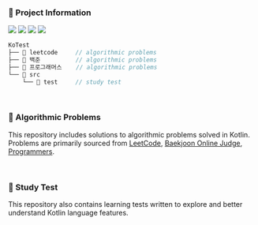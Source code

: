 ### 📂 Project Information

<img src="https://img.shields.io/badge/Kotlin-7F52FF?style=flat-square&logo=Kotlin&logoColor=white"/> <img src="https://img.shields.io/badge/JUnit-%23E33332?style=flat-square&logo=junit5&logoColor=white"/> <img src="https://img.shields.io/badge/Kotest-42D575?style=flat-square&logo=Kotlin&logoColor=white"/> <img src="https://img.shields.io/badge/IntelliJ-000000?style=flat-square&logo=intellijidea&logoColor=white"/>

```kotlin
KoTest
├── 📂 leetcode     // algorithmic problems
├── 📂 백준          // algorithmic problems
├── 📂 프로그래머스    // algorithmic problems
└── 📂 src
    └── 📂 test     // study test
```
<br>

### 🥞 Algorithmic Problems
This repository includes solutions to algorithmic problems solved in Kotlin.  
Problems are primarily sourced from [LeetCode](https://leetcode.com/), [Baekjoon Online Judge](https://www.acmicpc.net/), [Programmers](https://programmers.co.kr/).

<br>
  
### 🍪 Study Test
This repository also contains learning tests written to explore and better understand Kotlin language features.
